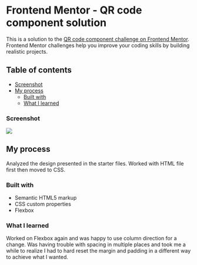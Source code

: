 # Frontend Mentor - QR code component solution

This is a solution to the [QR code component challenge on Frontend Mentor](https://www.frontendmentor.io/challenges/qr-code-component-iux_sIO_H). Frontend Mentor challenges help you improve your coding skills by building realistic projects. 

## Table of contents

  - [Screenshot](#screenshot)
- [My process](#my-process)
  - [Built with](#built-with)
  - [What I learned](#what-i-learned)
 



### Screenshot

![](images/_C__Users_Brian%20Segura_Desktop_FrontEndMentor_order-summary-component-main_index.html%20(1).png)


## My process

Analyzed the design presented in the starter files. Worked with HTML file first then moved to CSS.

### Built with

- Semantic HTML5 markup
- CSS custom properties
- Flexbox



### What I learned

Worked on Flexbox again and was happy to use column direction for a change. Was having trouble with spacing in multiple places and took me a while to realize I had to hard reset the margin and padding in a different way to achieve what I wanted. 

